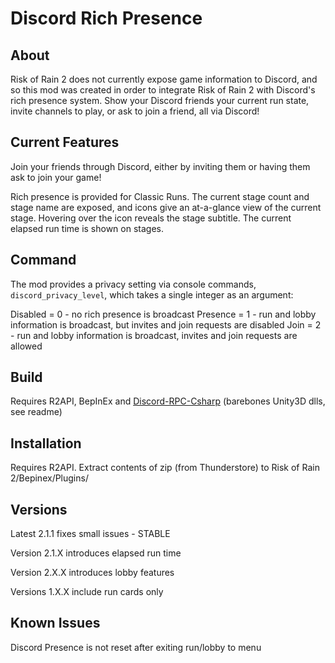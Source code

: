 
# Discord Rich Presence

## About

Risk of Rain 2 does not currently expose game information to Discord, and so this mod was created in order to integrate Risk of Rain 2 with Discord's rich presence system. Show your Discord friends your current run state, invite channels to play, or ask to join a friend, all via Discord!

## Current Features
Join your friends through Discord, either by inviting them or having them ask to join your game!

Rich presence is provided for Classic Runs. The current stage count and stage name are exposed, and icons give an at-a-glance view of the current stage. Hovering over the icon reveals the stage subtitle. The current elapsed run time is shown on stages.

## Command
The mod provides a privacy setting via console commands, `discord_privacy_level`, which takes a single integer as an argument:

Disabled = 0 - no rich presence is broadcast
Presence = 1 - run and lobby information is broadcast, but invites and join requests are disabled
Join = 2 - run and lobby information is broadcast, invites and join requests are allowed

## Build
Requires R2API, BepInEx and [Discord-RPC-Csharp](https://github.com/Lachee/discord-rpc-csharp) (barebones Unity3D dlls, see readme)

## Installation

Requires R2API. Extract contents of zip (from Thunderstore) to Risk of Rain 2/Bepinex/Plugins/

## Versions

Latest 2.1.1 fixes small issues - STABLE

Version 2.1.X introduces elapsed run time

Version 2.X.X introduces lobby features

Versions 1.X.X include run cards only

## Known Issues

Discord Presence is not reset after exiting run/lobby to menu
